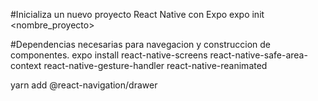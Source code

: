 #Inicializa un nuevo proyecto React Native con Expo
expo init <nombre_proyecto>

#Dependencias necesarias para navegacion y construccion de componentes.
expo install react-native-screens react-native-safe-area-context react-native-gesture-handler react-native-reanimated

yarn add @react-navigation/drawer


